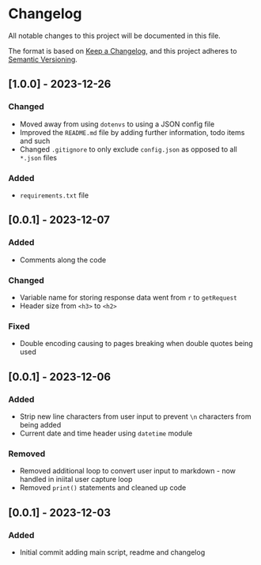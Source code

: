 # Changelog

All notable changes to this project will be documented in this file.

The format is based on [Keep a Changelog](https://keepachangelog.com/en/1.0.0/),
and this project adheres to [Semantic Versioning](https://semver.org/spec/v2.0.0.html).

## [1.0.0] - 2023-12-26
### Changed
- Moved away from using `dotenvs` to using a JSON config file
- Improved the `README.md` file by adding further information, todo items and such
- Changed `.gitignore` to only exclude `config.json` as opposed to all `*.json` files

### Added
- `requirements.txt` file

## [0.0.1] - 2023-12-07
### Added
- Comments along the code

### Changed
- Variable name for storing response data went from `r` to `getRequest`
- Header size from `<h3>` to `<h2>`
 
### Fixed
- Double encoding causing to pages breaking when double quotes being used

## [0.0.1] - 2023-12-06
### Added
- Strip new line characters from user input to prevent `\n` characters from being added
- Current date and time header using `datetime` module

### Removed
- Removed additional loop to convert user input to markdown - now handled in iniital user capture loop
- Removed `print()` statements and cleaned up code

## [0.0.1] - 2023-12-03

### Added
- Initial commit adding main script, readme and changelog
